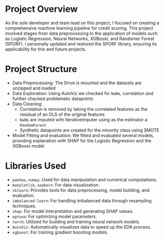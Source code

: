# Project Overview
As the sole developer and team lead on this project, I focused on creating a comprehensive machine learning pipeline for credit scoring. 
This project involved stages from data preprocessing to the application of models such as Logistic Regression, Neural Networks, XGBoost, and Randomer Forest (SPORF). 
I personally updated and restored the SPORF library, ensuring its applicability for this and future projects.

# Project Structure
- Data Preprocessing: The Drive is mounted and the datasets are unzipped and loaded
- Data Exploration: Using AutoViz we checked for `NaN`s, correlation and further checked problematic datapoints
- Data Cleaning:
  - Correlation is removed by taking the correlated features as the residual of an OLS of the original features
  - `NaN`s are imputed with IterativeImputer using as the estimator a `RandomForest`
  - Synthetic datapoints are created for the minority class using SMOTE
- Model Fitting and evaluation: We fitted and evaluated several models, providing explanation with SHAP for the Logistic Regression and the XGBoost model

# Libraries Used
- `pandas`, `numpy`: Used for data manipulation and numerical computations.
- `matplotlib`, `seaborn`: For data visualization.
- `sklearn`: Provides tools for data preprocessing, model building, and evaluation.
- `imbalanced-learn`: For handling imbalanced data through resampling techniques.
- `shap`: For model interpretation and generating SHAP values.
- `optuna`: For optimizing model parameters.
- `torch`: Utilized for building and training neural network models.
- `AutoViz`: Automatically visualizes data to speed up the EDA process.
- `xgboost`: For training gradient boosting models.
